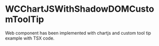 # WCChartJSWithShadowDOMCustomToolTip
Web component has been implemented with chartjs and custom tool tip example with TSX code.
